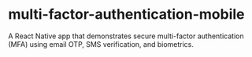 # multi-factor-authentication-mobile
A React Native app that demonstrates secure multi-factor authentication (MFA) using email OTP, SMS verification, and biometrics.

